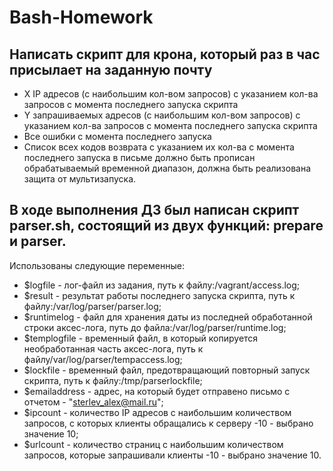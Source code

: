 # Bash-Homework
## Написать скрипт для крона, который раз в час присылает на заданную почту

- X IP адресов (с наибольшим кол-вом запросов) с указанием кол-ва запросов c момента последнего запуска скрипта
- Y запрашиваемых адресов (с наибольшим кол-вом запросов) с указанием кол-ва запросов c момента последнего запуска скрипта
- Все ошибки c момента последнего запуска
- Список всех кодов возврата с указанием их кол-ва с момента последнего запуска в письме должно быть прописан обрабатываемый временной диапазон, должна быть реализована защита от  мультизапуска.

## В ходе выполнения ДЗ был написан скрипт parser.sh, состоящий из двух функций: prepare и parser. 
Использованы следующие переменные: 
- $logfile - лог-файл из задания, путь к файлу:/vagrant/access.log; 
- $result - результат работы последнего запуска скрипта, путь к файлу:/var/log/parser/parser.log; 
- $runtimelog - файл для хранения даты из последней обработанной строки аксес-лога, путь до файла:/var/log/parser/runtime.log; 
- $templogfile - временный файл, в который копируется необработанная часть аксес-лога, путь к файлу/var/log/parser/tempaccess.log; 
- $lockfile - временный файл, предотвращающий повторный запуск скрипта, путь к файлу:/tmp/parserlockfile; 
- $emailaddress - адрес, на который будет отправено письмо с отчетом - "sterlev_alex@mail.ru"; 
- $ipcount - количество IP адресов с наибольшим количеством запросов, с которых клиенты обращались к серверу -10 - выбрано значение 10; 
- $urlcount - количество страниц с наибольшим количеством запросов, которые запрашивали клиенты -10 - выбрано значение 10.
